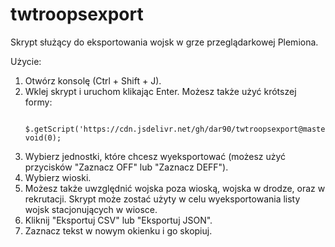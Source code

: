 # twtroopsexport

Skrypt służący do eksportowania wojsk w grze przeglądarkowej Plemiona.

Użycie:
 1. Otwórz konsolę (Ctrl + Shift + J).
 2. Wklej skrypt i uruchom klikając Enter. 
    Możesz także użyć krótszej formy: 
     ```
      $.getScript('https://cdn.jsdelivr.net/gh/dar90/twtroopsexport@master/wojska.js'); void(0);
     ```
 3. Wybierz jednostki, które chcesz wyeksportować (możesz użyć przycisków "Zaznacz OFF" lub "Zaznacz DEFF").
 4. Wybierz wioski.
 5. Możesz także uwzględnić wojska poza wioską, wojska w drodze, oraz w rekrutacji. Skrypt może zostać użyty w celu wyeksportowania listy wojsk stacjonujących w wiosce.
 6. Kliknij "Eksportuj CSV" lub "Eksportuj JSON".
 7. Zaznacz tekst w nowym okienku i go skopiuj.
 
 
